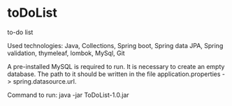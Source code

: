 # toDoList
to-do list

Used technologies:  Java, Collections, Spring boot, Spring data JPA,
                    Spring validation, thymeleaf, lombok, MySql, Git

A pre-installed MySQL is required to run. 
It is necessary to create an empty database.
The path to it should be written in the file application.properties -> spring.datasource.url.

Command to run: java -jar ToDoList-1.0.jar
